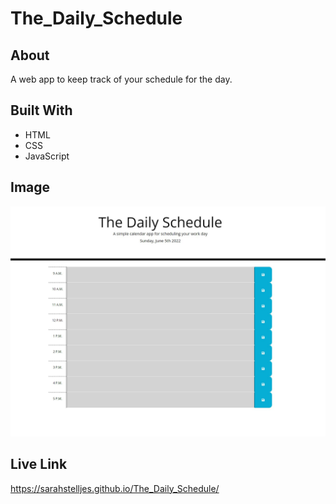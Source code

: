 # The_Daily_Schedule

## About
A web app to keep track of your schedule for the day.

## Built With
* HTML
* CSS
* JavaScript

## Image
![image](./The_Daily_Schedule-img.JPG)

## Live Link
https://sarahstelljes.github.io/The_Daily_Schedule/
